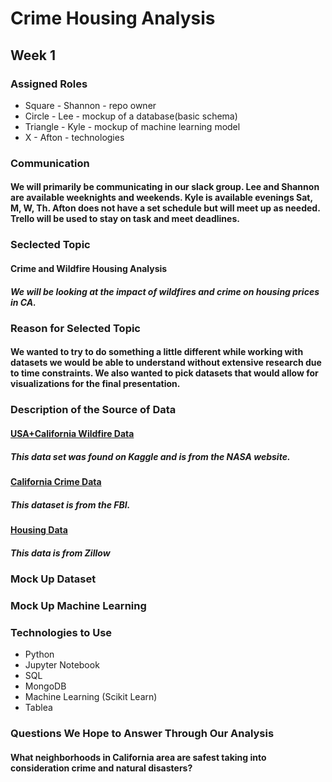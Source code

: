 # Crime Housing Analysis

## Week 1
### Assigned Roles
* Square - Shannon - repo owner
* Circle - Lee - mockup of a database(basic schema)
* Triangle - Kyle - mockup of machine learning model
* X - Afton - technologies

### Communication
#### We will primarily be communicating in our slack group. Lee and Shannon are available weeknights and weekends. Kyle is available evenings Sat, M, W, Th. Afton does not have a set schedule but will meet up as needed. Trello will be used to stay on task and meet deadlines.

### Seclected Topic
#### Crime and Wildfire Housing Analysis
##### We will be looking at the impact of wildfires and crime on housing prices in CA.

### Reason for Selected Topic
#### We wanted to try to do something a little different while working with datasets we would be able to understand without extensive research due to time constraints. We also wanted to pick datasets that would allow for visualizations for the final presentation.

### Description of the Source of Data
#### [USA+California Wildfire Data](https://www.kaggle.com/datasets/avkashchauhan/california-wildfire-dataset-from-2000-2021)
##### This data set was found on Kaggle and is from the NASA website.
#### [California Crime Data](https://ucr.fbi.gov/crime-in-the-u.s/2019/crime-in-the-u.s.-2019/tables/table-8/table-8-state-cuts/california.xls)
##### This dataset is from the FBI.
#### [Housing Data](https://www.zillow.com/research/data/)
##### This data is from Zillow

### Mock Up Dataset

### Mock Up Machine Learning

### Technologies to Use
* Python
* Jupyter Notebook
* SQL
* MongoDB
* Machine Learning (Scikit Learn)
* Tablea

### Questions We Hope to Answer Through Our Analysis
#### What neighborhoods in California area are safest taking into consideration crime and natural disasters?


